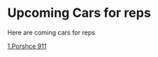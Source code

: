 <h1> Upcoming Cars for reps </h1>

<p> Here are coming cars for reps </p>

<a href="https://www.porsche.com/international/models/911/911-models/carrera-4/">1.Porshce 911</a>





